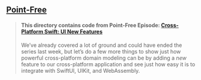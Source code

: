 ## [Point-Free](https://www.pointfree.co)

> #### This directory contains code from Point-Free Episode: [Cross-Platform Swift: UI New Features](https://www.pointfree.co/episodes/ep295-cross-platform-swift-new-features)
>
> We’ve already covered a lot of ground and could have ended the series last week, but let’s do a few more things to show just how powerful cross-platform domain modeling can be by adding a _new_ feature to our cross-platform application and see just how easy it is to integrate with SwiftUI, UIKit, and WebAssembly.
